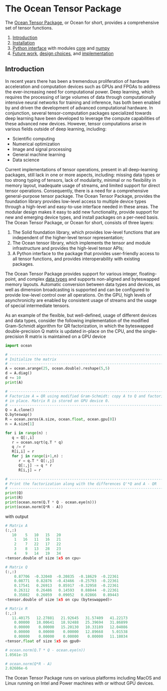 # The Ocean Tensor Package

The [Ocean Tensor Package](https://arxiv.org/abs/1810.08723), or Ocean for short, provides a comprehensive set of tensor functions.

1. [Introduction](#introduction)
2. [Installation](docs/installation.md)
3. [Python interface](docs/python/index.md) with modules [core](docs/python/module_core.md) and [numpy](docs/python/module_numpy.md)
4. [Future work](docs/future_work.md), [design choices](docs/design_choices.md), and [implementation](docs/implementation.md)

## Introduction

In recent years there has been a tremendous proliferation of hardware acceleration and computation devices such as GPUs and FPGAs to address the ever-increasing need for computational power. Deep learning, which requires the processing of large volumes of data through computationally intensive neural networks for training and inference, has both been enabled by and driven the development of advanced computational hardware. In conjunction, several tensor-computation packages specialized towards deep learning have been developed to leverage the compute capabilities of these advanced new devices. However, tensor computations arise in various fields outside of deep learning, including:

* Scientific computing
* Numerical optimization
* Image and signal processing
* General machine learning
* Data science

Current implementations of tensor operations, present in all deep-learning packages, still lack in one or more aspects, including: missing data types or too strong typing of tensors, lack of modularity, minimal or no flexibility in memory layout, inadequate usage of streams, and limited support for direct tensor operations. Consequently, there is a need for a comprehensive general-purpose tensor package. The Ocean Tensor Package, provides the foundation library provides low-level access to multiple device types through a high-level and easy-to-use interface needed in these areas. The modular design makes it easy to add new functionality, provide support for new and emerging device types, and install packages on a per-need basis. The Ocean Tensor Package, or Ocean for short, consists of three layers:

1. The Solid foundation library, which provides low-level functions that are independent of the higher-level tensor representation;
2. The Ocean tensor library, which implements the tensor and module infrastructure and provides the high-level tensor APIs;
3. A Python interface to the package that provides user-friendly access to all tensor functions, and provides interoperability with existing packages.

The Ocean Tensor Package provides support for various integer, floating-point, and complex [data types](docs/python/index.md#data-types) and supports non-aligned and byteswapped memory layouts. Automatic conversion between data types and devices, as well as dimension broadcasting is supported and can be configured to provide low-level control over all operations. On the GPU, high levels of asynchronicity are enabled by consistent usage of streams and the usage of special intermediate tensors. 

As an example of the flexible, but well-defined, usage of different devices and data types, consider the following implementation of the modified Gram-Schmidt algorithm for QR factorization, in which the byteswapped double-precision Q matrix is updated in-place on the CPU, and the single-precision R matrix is maintained on a GPU device

```Python
import ocean

# ------------------------------------------------------------------------
# Initialize the matrix
# ------------------------------------------------------------------------
A = ocean.arange(25, ocean.double).reshape(5,5)
d = A.diag()
d += 10
print(A)

# ------------------------------------------------------------------------
# Factorize A = QR using modified Gram-Schmidt: copy A to Q and factorize
# in place. Matrix R is stored on GPU device 0.
# ------------------------------------------------------------------------
Q = A.clone()
Q.byteswap()
R = ocean.zeros(A.size, ocean.float, ocean.gpu[0])
n = A.size[1]

for i in range(n) :
   q = Q[:,i]
   r = ocean.sqrt(q.T * q)
   q /= r
   R[i,i] = r
   for j in range(i+1,n) :
      r = q.T * Q[:,j]
      Q[:,j] -= q * r
      R[i,j] = r

# ------------------------------------------------------------------------
# Print the factorization along with the differences Q'*Q and A - QR
# ------------------------------------------------------------------------
print(Q)
print(R)
print(ocean.norm(Q.T * Q - ocean.eye(n)))
print(ocean.norm(Q*R - A))
````

with output

```Python
# Matrix A
(:,:)
   10    5   10   15   20
    1   16   11   16   21
    2    7   22   17   22
    3    8   13   28   23
    4    9   14   19   34
<tensor.double of size 5x5 on cpu>

# Matrix Q
(:,:)
    0.87706  -0.32040  -0.20835  -0.18629  -0.22361
    0.08771   0.82876  -0.43466  -0.25793  -0.22361
    0.17541   0.26913   0.85917  -0.32958  -0.22361
    0.26312   0.26486   0.14593   0.88844  -0.22361
    0.35082   0.26059   0.09052   0.02866   0.89443
<tensor.double of size 5x5 on cpu (byteswapped)>

# Matrix R
(:,:)
   11.40175   12.27881   21.92645   31.57409   41.22173
    0.00000   18.00641   18.92488   25.39694   31.86899
    0.00000    0.00000   15.20130   10.33189   12.04086
    0.00000    0.00000    0.00000   12.89668    5.01538
    0.00000    0.00000    0.00000    0.00000   11.18034
<tensor.float of size 5x5 on gpu0>

# ocean.norm(Q.T * Q - ocean.eye(n))
1.0561e-15

# ocean.norm(Q*R - A)
2.02686e-6
```

The Ocean Tensor Package runs on various platforms including MacOS and Linux running on Intel and Power machines with or without GPU devices.
